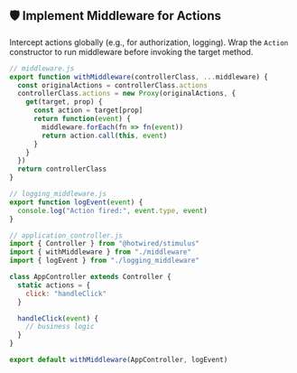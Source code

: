 ## 🛡️ Implement Middleware for Actions

Intercept actions globally (e.g., for authorization, logging). Wrap the `Action` constructor to run middleware before invoking the target method.

```javascript
// middleware.js
export function withMiddleware(controllerClass, ...middleware) {
  const originalActions = controllerClass.actions
  controllerClass.actions = new Proxy(originalActions, {
    get(target, prop) {
      const action = target[prop]
      return function(event) {
        middleware.forEach(fn => fn(event))
        return action.call(this, event)
      }
    }
  })
  return controllerClass
}

// logging_middleware.js
export function logEvent(event) {
  console.log("Action fired:", event.type, event)
}

// application_controller.js
import { Controller } from "@hotwired/stimulus"
import { withMiddleware } from "./middleware"
import { logEvent } from "./logging_middleware"

class AppController extends Controller {
  static actions = {
    click: "handleClick"
  }

  handleClick(event) {
    // business logic
  }
}

export default withMiddleware(AppController, logEvent)
```